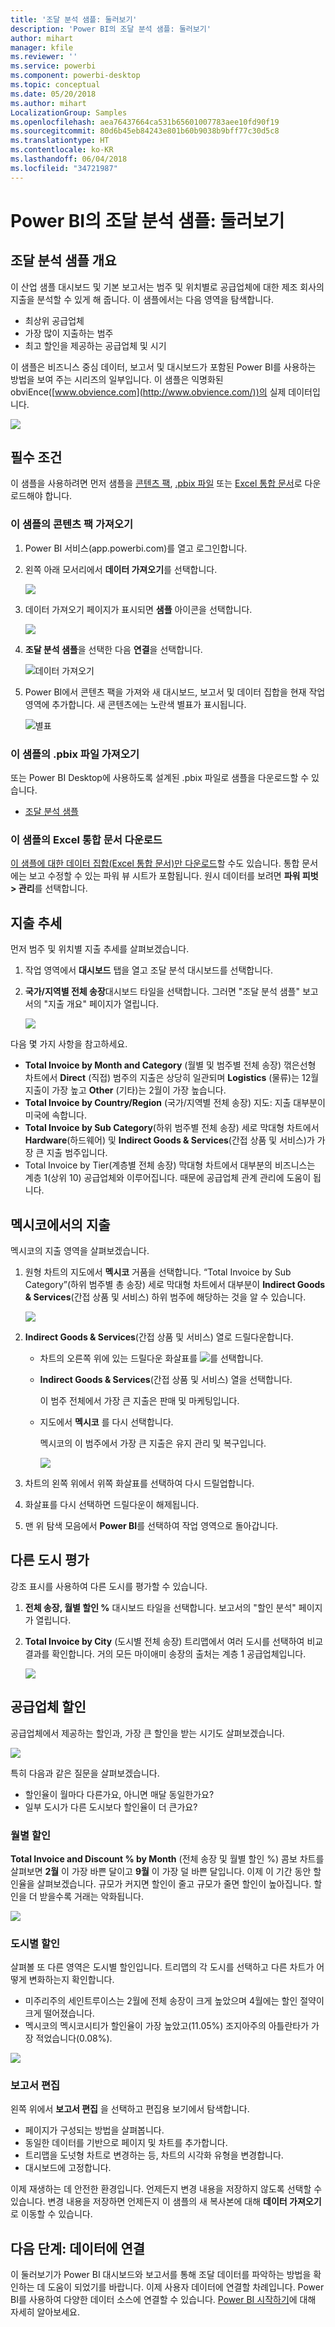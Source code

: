 ```yaml
---
title: '조달 분석 샘플: 둘러보기'
description: 'Power BI의 조달 분석 샘플: 둘러보기'
author: mihart
manager: kfile
ms.reviewer: ''
ms.service: powerbi
ms.component: powerbi-desktop
ms.topic: conceptual
ms.date: 05/20/2018
ms.author: mihart
LocalizationGroup: Samples
ms.openlocfilehash: aea76437664ca531b65601007783aee10fd90f19
ms.sourcegitcommit: 80d6b45eb84243e801b60b9038b9bff77c30d5c8
ms.translationtype: HT
ms.contentlocale: ko-KR
ms.lasthandoff: 06/04/2018
ms.locfileid: "34721987"
---
```

# <a name="procurement-analysis-sample-for-power-bi-take-a-tour"></a>Power BI의 조달 분석 샘플: 둘러보기

## <a name="overview-of-the-procurement-analysis-sample"></a>조달 분석 샘플 개요
이 산업 샘플 대시보드 및 기본 보고서는 범주 및 위치별로 공급업체에 대한 제조 회사의 지출을 분석할 수 있게 해 줍니다. 이 샘플에서는 다음 영역을 탐색합니다.

* 최상위 공급업체
* 가장 많이 지출하는 범주
* 최고 할인을 제공하는 공급업체 및 시기

이 샘플은 비즈니스 중심 데이터, 보고서 및 대시보드가 포함된 Power BI를 사용하는 방법을 보여 주는 시리즈의 일부입니다. 이 샘플은 익명화된 obviEnce([www.obvience.com](http://www.obvience.com/))의 실제 데이터입니다.

![](media/sample-procurement/procurement1.png)

## <a name="prerequisites"></a>필수 조건

 이 샘플을 사용하려면 먼저 샘플을 [콘텐츠 팩](https://docs.microsoft.com/power-bi/sample-procurement#get-the-content-pack-for-this-sample), [.pbix 파일](http://download.microsoft.com/download/D/5/3/D5390069-F723-413B-8D27-5888500516EB/Procurement-Analysis-Sample-PBIX.pbix) 또는 [Excel 통합 문서](http://go.microsoft.com/fwlink/?LinkId=529784)로 다운로드해야 합니다.

### <a name="get-the-content-pack-for-this-sample"></a>이 샘플의 콘텐츠 팩 가져오기

1. Power BI 서비스(app.powerbi.com)를 열고 로그인합니다.
2. 왼쪽 아래 모서리에서 **데이터 가져오기**를 선택합니다.
   
    ![](media/sample-datasets/power-bi-get-data.png)
3. 데이터 가져오기 페이지가 표시되면 **샘플** 아이콘을 선택합니다.
   
   ![](media/sample-datasets/power-bi-samples-icon.png)
4. **조달 분석 샘플**을 선택한 다음 **연결**을 선택합니다.  
  
   ![데이터 가져오기](media/sample-procurement/procurement1a.png)
   
5. Power BI에서 콘텐츠 팩을 가져와 새 대시보드, 보고서 및 데이터 집합을 현재 작업 영역에 추가합니다. 새 콘텐츠에는 노란색 별표가 표시됩니다. 
   
   ![별표](media/sample-procurement/procurement1b.png)
  
### <a name="get-the-pbix-file-for-this-sample"></a>이 샘플의 .pbix 파일 가져오기

또는 Power BI Desktop에 사용하도록 설계된 .pbix 파일로 샘플을 다운로드할 수 있습니다. 

 * [조달 분석 샘플](http://download.microsoft.com/download/D/5/3/D5390069-F723-413B-8D27-5888500516EB/Procurement%20Analysis%20Sample%20PBIX.pbix)

### <a name="get-the-excel-workbook-for-this-sample"></a>이 샘플의 Excel 통합 문서 다운로드
[이 샘플에 대한 데이터 집합(Excel 통합 문서)만 다운로드](http://go.microsoft.com/fwlink/?LinkId=529784)할 수도 있습니다. 통합 문서에는 보고 수정할 수 있는 파워 뷰 시트가 포함됩니다. 원시 데이터를 보려면 **파워 피벗 > 관리**를 선택합니다.


## <a name="spending-trends"></a>지출 추세
먼저 범주 및 위치별 지출 추세를 살펴보겠습니다.  

1. 작업 영역에서 **대시보드** 탭을 열고 조달 분석 대시보드를 선택합니다.
2. **국가/지역별 전체 송장**대시보드 타일을 선택합니다. 그러면 "조달 분석 샘플" 보고서의 "지출 개요" 페이지가 열립니다.

    ![](media/sample-procurement/procurement2.png)

다음 몇 가지 사항을 참고하세요.

* **Total Invoice by Month and Category** (월별 및 범주별 전체 송장) 꺾은선형 차트에서 **Direct** (직접) 범주의 지출은 상당히 일관되며 **Logistics** (물류)는 12월 지출이 가장 높고 **Other** (기타)는 2월이 가장 높습니다.
* **Total Invoice by Country/Region** (국가/지역별 전체 송장) 지도: 지출 대부분이 미국에 속합니다.
* **Total Invoice by Sub Category**(하위 범주별 전체 송장) 세로 막대형 차트에서 **Hardware**(하드웨어) 및 **Indirect Goods & Services**(간접 상품 및 서비스)가 가장 큰 지출 범주입니다.
* Total Invoice by Tier(계층별 전체 송장) 막대형 차트에서 대부분의 비즈니스는 계층 1(상위 10) 공급업체와 이루어집니다. 때문에 공급업체 관계 관리에 도움이 됩니다.

## <a name="spending-in-mexico"></a>멕시코에서의 지출
멕시코의 지출 영역을 살펴보겠습니다.

1. 원형 차트의 지도에서 **멕시코** 거품을 선택합니다. “Total Invoice by Sub Category”(하위 범주별 총 송장) 세로 막대형 차트에서 대부분이 **Indirect Goods & Services**(간접 상품 및 서비스) 하위 범주에 해당하는 것을 알 수 있습니다.

   ![](media/sample-procurement/pbi_procsample_spendmexico.png)
2. **Indirect Goods & Services**(간접 상품 및 서비스) 열로 드릴다운합니다.

   * 차트의 오른쪽 위에 있는 드릴다운 화살표를 ![](media/sample-procurement/pbi_drilldown_icon.png)를 선택합니다.
   * **Indirect Goods & Services**(간접 상품 및 서비스) 열을 선택합니다.

      이 범주 전체에서 가장 큰 지출은 판매 및 마케팅입니다.
   * 지도에서 **멕시코** 를 다시 선택합니다.

      멕시코의 이 범주에서 가장 큰 지출은 유지 관리 및 복구입니다.

      ![](media/sample-procurement/pbi_procsample_drill_mexico.png)
3. 차트의 왼쪽 위에서 위쪽 화살표를 선택하여 다시 드릴업합니다.
4. 화살표를 다시 선택하면 드릴다운이 해제됩니다.  
5. 맨 위 탐색 모음에서 **Power BI**를 선택하여 작업 영역으로 돌아갑니다.

## <a name="evaluate-different-cities"></a>다른 도시 평가
강조 표시를 사용하여 다른 도시를 평가할 수 있습니다.

1. **전체 송장, 월별 할인 %** 대시보드 타일을 선택합니다. 보고서의 "할인 분석" 페이지가 열립니다.
2. **Total Invoice by City** (도시별 전체 송장) 트리맵에서 여러 도시를 선택하여 비교 결과를 확인합니다. 거의 모든 마이애미 송장의 출처는 계층 1 공급업체입니다.

   ![](media/sample-procurement/pbi_procsample_miamitreemap2.png)

## <a name="vendor-discounts"></a>공급업체 할인
공급업체에서 제공하는 할인과, 가장 큰 할인을 받는 시기도 살펴보겠습니다.

![](media/sample-procurement/procurement4.png)

특히 다음과 같은 질문을 살펴보겠습니다.

* 할인율이 월마다 다른가요, 아니면 매달 동일한가요?
* 일부 도시가 다른 도시보다 할인율이 더 큰가요?

### <a name="discount-by-month"></a>월별 할인
**Total Invoice and Discount % by Month** (전체 송장 및 월별 할인 %) 콤보 차트를 살펴보면 **2월** 이 가장 바쁜 달이고 **9월** 이 가장 덜 바쁜 달입니다. 이제 이 기간 동안 할인율을 살펴보겠습니다.
규모가 커지면 할인이 줄고 규모가 줄면 할인이 높아집니다. 할인을 더 받을수록 거래는 악화됩니다.

![](media/sample-procurement/procurement5.png)

### <a name="discount-by-city"></a>도시별 할인
살펴볼 또 다른 영역은 도시별 할인입니다. 트리맵의 각 도시를 선택하고 다른 차트가 어떻게 변화하는지 확인합니다.

* 미주리주의 세인트루이스는 2월에 전체 송장이 크게 높았으며 4월에는 할인 절약이 크게 떨어졌습니다.
* 멕시코의 멕시코시티가 할인율이 가장 높았고(11.05%) 조지아주의 아틀란타가 가장 적었습니다(0.08%).

![](media/sample-procurement/procurement6.png)

### <a name="edit-the-report"></a>보고서 편집
왼쪽 위에서 **보고서 편집** 을 선택하고 편집용 보기에서 탐색합니다.

* 페이지가 구성되는 방법을 살펴봅니다.
* 동일한 데이터를 기반으로 페이지 및 차트를 추가합니다.
* 트리맵을 도넛형 차트로 변경하는 등, 차트의 시각화 유형을 변경합니다.
* 대시보드에 고정합니다.

이제 재생하는 데 안전한 환경입니다. 언제든지 변경 내용을 저장하지 않도록 선택할 수 있습니다. 변경 내용을 저장하면 언제든지 이 샘플의 새 복사본에 대해 **데이터 가져오기** 로 이동할 수 있습니다.

## <a name="next-steps-connect-to-your-data"></a>다음 단계: 데이터에 연결
이 둘러보기가 Power BI 대시보드와 보고서를 통해 조달 데이터를 파악하는 방법을 확인하는 데 도움이 되었기를 바랍니다. 이제 사용자 데이터에 연결할 차례입니다. Power BI를 사용하여 다양한 데이터 소스에 연결할 수 있습니다. [Power BI 시작하기](service-get-started.md)에 대해 자세히 알아보세요.
